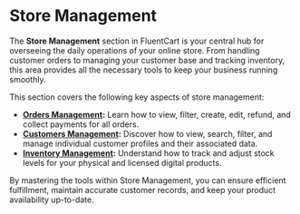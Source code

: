  # Store Management

The **Store Management** section in FluentCart is your central hub for overseeing the daily operations of your online store. From handling customer orders to managing your customer base and tracking inventory, this area provides all the necessary tools to keep your business running smoothly.

This section covers the following key aspects of store management:

* **[Orders Management](/guide/store-management/orders-management/):** Learn how to view, filter, create, edit, refund, and collect payments for all orders.
* **[Customers Management](/guide/store-management/customers-management/):** Discover how to view, search, filter, and manage individual customer profiles and their associated data.
* **[Inventory Management](/guide/store-management/inventory-management/):** Understand how to track and adjust stock levels for your physical and licensed digital products.

By mastering the tools within Store Management, you can ensure efficient fulfillment, maintain accurate customer records, and keep your product availability up-to-date.

